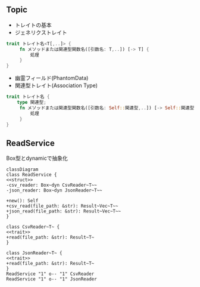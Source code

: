 ## Topic
- トレイトの基本
- ジェネリクストレイト
```rust
trait トレイト名<T[,..]> {
     fn メソッドまたは関連型関数名([引数名: T,..]) [-> T] {
         処理
     } 
}
```  
- 幽霊フィールド(PhantomData<T>)
- 関連型トレイト(Association Type)

```rust
trait トレイト名 {
    type 関連型;
     fn メソッドまたは関連型関数名([引数名: Self::関連型,..]) [-> Self::関連型] {
         処理
     } 
}
```

## ReadService

Box型とdynamicで抽象化

```mermaid
classDiagram
class ReadService {
<<struct>>
-csv_reader: Box~dyn CsvReader~T~~
-json_reader: Box~dyn JsonReader~T~~

+new(): Self
+csv_read(file_path: &str): Result~Vec~T~~
+json_read(file_path: &str): Result~Vec~T~~
}

class CsvReader~T~ {
<<trait>>
+read(file_path: &str): Result~T~
}

class JsonReader~T~ {
<<trait>>
+read(file_path: &str): Result~T~
}
ReadService "1" o-- "1" CsvReader 
ReadService "1" o-- "1" JsonReader 
```
